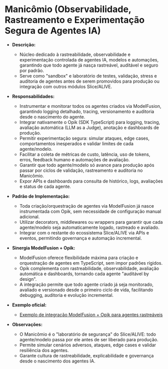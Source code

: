 # Manicômio (Observabilidade, Rastreamento e Experimentação Segura de Agentes IA)

- **Descrição:**
  - Núcleo dedicado à rastreabilidade, observabilidade e experimentação controlada de agentes IA, modelos e automações, garantindo que todo agente já nasça rastreável, auditável e seguro por padrão.
  - Serve como "sandbox" e laboratório de testes, validação, stress e auditoria de agentes antes de serem promovidos para produção ou integração com outros módulos Slice/ALIVE.

- **Responsabilidades:**
  - Instrumentar e monitorar todos os agentes criados via ModelFusion, garantindo logging detalhado, tracing, versionamento e auditoria desde o nascimento do agente.
  - Integrar nativamente o Opik (SDK TypeScript) para logging, tracing, avaliação automática (LLM as a Judge), anotação e dashboards de produção.
  - Permitir experimentação segura: simular ataques, edge cases, comportamentos inesperados e validar limites de cada agente/modelo.
  - Facilitar a coleta de métricas de custo, latência, uso de tokens, erros, feedback humano e automações de avaliação.
  - Garantir que todo agente/modelo só avance para produção após passar por ciclos de validação, rastreamento e auditoria no Manicômio.
  - Expor APIs e dashboards para consulta de histórico, logs, avaliações e status de cada agente.

- **Padrão de Implementação:**
  - Toda criação/orquestração de agentes via ModelFusion já nasce instrumentada com Opik, sem necessidade de configuração manual adicional.
  - Utilizar decorators, middlewares ou wrappers para garantir que cada agente/modelo seja automaticamente logado, rastreado e avaliado.
  - Integrar com o restante do ecossistema Slice/ALIVE via APIs e eventos, permitindo governança e automação incremental.

- **Sinergia ModelFusion + Opik:**
  - ModelFusion oferece flexibilidade máxima para criação e orquestração de agentes em TypeScript, sem impor padrões rígidos.
  - Opik complementa com rastreabilidade, observabilidade, avaliação automática e dashboards, tornando cada agente "auditável by design".
  - A integração permite que todo agente criado já seja monitorado, avaliado e versionado desde o primeiro ciclo de vida, facilitando debugging, auditoria e evolução incremental.

- **Exemplo oficial:**
  - [Exemplo de integração ModelFusion + Opik para agentes rastreáveis](@/examples/manicomio-agent-tracing.ts)

- **Observações:**
  - O Manicômio é o "laboratório de segurança" do Slice/ALIVE: todo agente/modelo passa por ele antes de ser liberado para produção.
  - Permite simular cenários adversos, ataques, edge cases e validar resiliência dos agentes.
  - Garante cultura de rastreabilidade, explicabilidade e governança desde o nascimento dos agentes IA.
